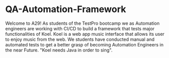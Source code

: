 # QA-Automation-Framework
Welcome to A29! As students of the TestPro bootcamp we as Automation engineers are working with CI/CD to build a framework that tests major functionalities of Koel. Koel is a web app music interface that allows its user to enjoy music from the web. We students have conducted manual and automated tests to get a better grasp of becoming Automation Engineers in the near Future. "Koel needs Java in order to sing". 
